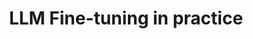 ---
list_title: GenAI | LLM Fine-tuning in practice
title: LLM Fine-tuning in practice
layout: post
mathjax: true
categories: ["GenAI", "Transformer", "LLM"]
---